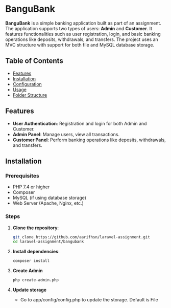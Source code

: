 # BanguBank

**BanguBank** is a simple banking application built as part of an assignment. The application supports two types of users: **Admin** and **Customer**. It features functionalities such as user registration, login, and basic banking operations like deposits, withdrawals, and transfers. The project uses an MVC structure with support for both file and MySQL database storage.

## Table of Contents

- [Features](#features)
- [Installation](#installation)
- [Configuration](#configuration)
- [Usage](#usage)
- [Folder Structure](#folder-structure)

## Features

- **User Authentication**: Registration and login for both Admin and Customer.
- **Admin Panel**: Manage users, view all transactions.
- **Customer Panel**: Perform banking operations like deposits, withdrawals, and transfers.

## Installation

### Prerequisites

- PHP 7.4 or higher
- Composer
- MySQL (if using database storage)
- Web Server (Apache, Nginx, etc.)

### Steps

1. **Clone the repository**:

   ```bash
   git clone https://github.com/aarifhsn/laravel-assignment.git
   cd laravel-assignment/bangubank

   ```

2. **Install dependencies**:

   ```bash
   composer install
   ```

3. **Create Admin**

   ```bash
   php create-admin.php
   ```

4. **Update storage**

   - Go to app/config/config.php to update the storage. Default is File

